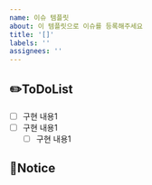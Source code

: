 ```yaml
---
name: 이슈 템플릿
about: 이 템플릿으로 이슈를 등록해주세요
title: '[]'
labels: ''
assignees: ''
---
```


## ✏️ToDoList

- [ ] 구현 내용1
- [ ] 구현 내용1
  - [ ] 구현 내용1

## 🚨Notice

<br>
